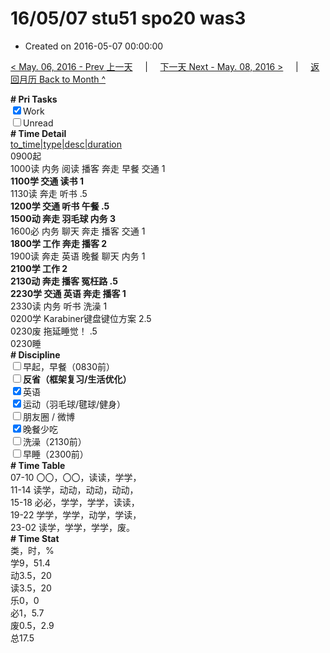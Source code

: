 # 16/05/07 stu51 spo20 was3

- Created on 2016-05-07 00:00:00

[< May. 06, 2016 - Prev 上一天](_archived/lifelogs/2016/05/d06.md) &nbsp; &nbsp; | &nbsp; &nbsp; [下一天 Next - May. 08, 2016 >](_archived/lifelogs/2016/05/d08.md) &nbsp; &nbsp; |  &nbsp; &nbsp; [返回月历 Back to Month ^](_archived/lifelogs/2016/05/index.md)
<br/><div><b># Pri Tasks</b></div><div><input checked="true" type="checkbox"/>Work</div><div><input type="checkbox"/>Unread</div><div><b># Time Detail</b></div><div><u>to_time|type|desc|duration</u></div><div>0900起</div><div>1000读 内务 阅读 播客 奔走 早餐 交通 1</div><div><b>1100学 交通 读书 1</b></div><div>1130读 奔走 听书 .5</div><div><b>1200学 交通 听书 午餐 .5</b></div><div><b>1500动 奔走 羽毛球 内务 3</b></div><div>1600必 内务 聊天 奔走 播客 交通 1</div><div><b>1800学 工作 奔走 播客 2</b></div><div>1900读 奔走 英语 晚餐 聊天 内务 1</div><div><b>2100学 工作 2</b></div><div><b>2130动 奔走 播客 冤枉路 .5</b></div><div><b>2230学 交通 英语 奔走 播客 1</b></div><div>2330读 内务 听书 洗澡 1</div><div>0200学 Karabiner键盘键位方案 2.5</div><div>0230废 拖延睡觉！ .5</div><div>0230睡</div><div><b># Discipline</b></div><div><input type="checkbox"/>早起，早餐（0830前）</div><div><b><input type="checkbox"/></b><b>反省（框架复习/生活优化）</b></div><div><input checked="true" type="checkbox"/>英语</div><div><input checked="true" type="checkbox"/>运动（羽毛球/毽球/健身）</div><div><input type="checkbox"/>朋友圈 / 微博</div><div><input checked="true" type="checkbox"/>晚餐少吃</div><div><input type="checkbox"/>洗澡（2130前）</div><div><input type="checkbox"/>早睡（2300前）</div><div><b># Time Table</b></div><div>07-10 〇〇，〇〇，读读，学学，</div><div>11-14 读学，动动，动动，动动，</div><div>15-18 必必，学学，学学，读读，</div><div>19-22 学学，学学，动学，学读，</div><div>23-02 读学，学学，学学，废。</div><div><b># Time Stat</b></div><div>类，时，%</div><div>学9，51.4</div><div>动3.5，20</div><div>读3.5，20</div><div>乐0，0</div><div>必1，5.7</div><div>废0.5，2.9</div><div>总17.5</div>

